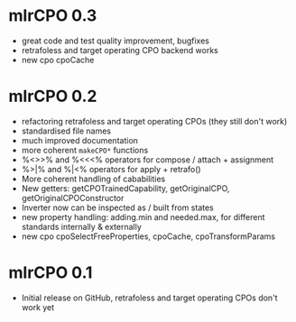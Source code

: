 # mlrCPO 0.3
* great code and test quality improvement, bugfixes
* retrafoless and target operating CPO backend works
* new cpo cpoCache

# mlrCPO 0.2
* refactoring retrafoless and target operating CPOs (they still don't work)
* standardised file names
* much improved documentation
* more coherent `makeCPO*` functions
* %<>>% and %<<<% operators for compose / attach + assignment
* %>|% and %|<% operators for apply + retrafo()
* More coherent handling of cababilities
* New getters: getCPOTrainedCapability, getOriginalCPO, getOriginalCPOConstructor
* Inverter now can be inspected as / built from states
* new property handling: adding.min and needed.max, for different standards internally & externally
* new cpo cpoSelectFreeProperties, cpoCache, cpoTransformParams

# mlrCPO 0.1
* Initial release on GitHub, retrafoless and target operating CPOs don't work yet
